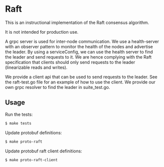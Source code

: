 # Raft

This is an instructional implementation of the Raft consensus algorithm.

It is not intended for production use.

A grpc server is used for inter-node communication. We use a health-server with an
observer pattern to monitor the health of the nodes and advertise the leader.
By using a serviceConfig, we can use the health server to find the leader and send
requests to it. We are hence complying with the Raft specification that clients
should only send requests to the leader (linearizable reads and writes).

We provide a client api that can be used to send requests to the leader. See the
raft-test.go file for an example of how to use the client. We provide our own
grpc resolver to find the leader in suite_test.go.

## Usage

Run the tests:

```bash
$ make tests
```

Update protobuf definitions:

```bash
$ make proto-raft
```

Update protobuf raft client definitions:

```bash
$ make proto-raft-client
```